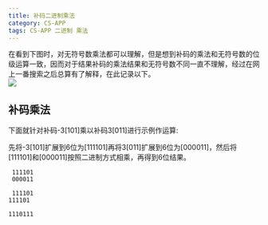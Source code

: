 ```yaml
---
title: 补码二进制乘法
category: CS-APP
tags: CS-APP 二进制 乘法
---
```


在看到下图时，对无符号数乘法都可以理解，但是想到补码的乘法和无符号数的位级运算一致，因而对于结果补码的乘法结果和无符号数不同一直不理解，经过在网上一番搜索之后总算有了解释，在此记录以下。<br/>![]({{site_url}}/assets/blog/csapp/ch2/2-27.png)
<!--more-->

## 补码乘法

下面就针对补码-3[101]乘以补码3[011]进行示例作运算:

先将-3[101]扩展到6位为[111101]再将3[011]扩展到6位为[000011]，然后将[111101]和[000011]按照二进制方式相乘，再得到6位结果。

     111101
     000011

     111101
    111101

    1110111






